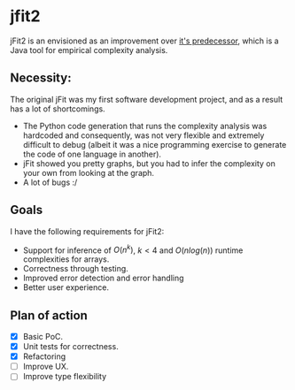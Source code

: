# jfit2

jFit2 is an envisioned as an improvement over [it's predecessor](https://github.com/fringewidth/jfit), which is a Java tool for empirical complexity analysis.

## Necessity:

The original jFit was my first software development project, and as a result has a lot of shortcomings.

- The Python code generation that runs the complexity analysis was hardcoded and consequently, was not very flexible and extremely difficult to debug (albeit it was a nice programming exercise to generate the code of one language in another).
- jFit showed you pretty graphs, but you had to infer the complexity on your own from looking at the graph.
- A lot of bugs :/

## Goals

I have the following requirements for jFit2:

- Support for inference of $O(n^k)$, $k<4$ and $O(nlog(n))$ runtime complexities for arrays.
- Correctness through testing.
- Improved error detection and error handling
- Better user experience.

## Plan of action

- [x] Basic PoC.
- [x] Unit tests for correctness.
- [x] Refactoring
- [ ] Improve UX.
- [ ] Improve type flexibility
